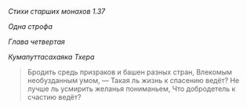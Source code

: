 *Стихи старших монахов 1\.37*

*Одна строфа*

*Глава четвертая*

*Кумапуттасахаяка Тхера*

> Бродить средь призраков и башен разных стран,
> Влекомым необузданным умом, —
> Такая ль жизнь к спасению ведёт?
> Не лучше ль усмирить желанья пониманьем,
> Что добродетель к счастию ведёт?